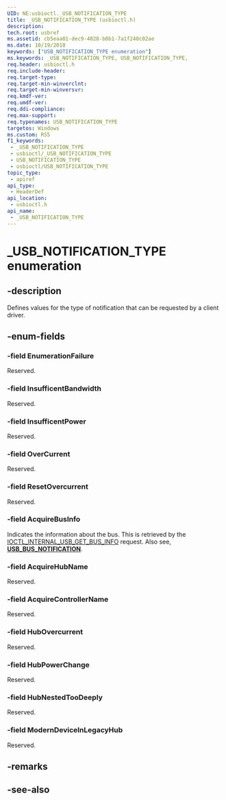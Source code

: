 ```yaml
---
UID: NE:usbioctl._USB_NOTIFICATION_TYPE
title: _USB_NOTIFICATION_TYPE (usbioctl.h)
description: 
tech.root: usbref
ms.assetid: cb5eaa01-dec9-4028-b0b1-7a1f240c02ae
ms.date: 10/19/2018
keywords: ["USB_NOTIFICATION_TYPE enumeration"]
ms.keywords: _USB_NOTIFICATION_TYPE, USB_NOTIFICATION_TYPE,
req.header: usbioctl.h
req.include-header: 
req.target-type: 
req.target-min-winverclnt: 
req.target-min-winversvr: 
req.kmdf-ver: 
req.umdf-ver: 
req.ddi-compliance: 
req.max-support: 
req.typenames: USB_NOTIFICATION_TYPE
targetos: Windows
ms.custom: RS5
f1_keywords:
 - _USB_NOTIFICATION_TYPE
 - usbioctl/_USB_NOTIFICATION_TYPE
 - USB_NOTIFICATION_TYPE
 - usbioctl/USB_NOTIFICATION_TYPE
topic_type:
 - apiref
api_type:
 - HeaderDef
api_location:
 - usbioctl.h
api_name:
 - _USB_NOTIFICATION_TYPE
---
```


# _USB_NOTIFICATION_TYPE enumeration


## -description

Defines values for the type of notification that can be requested by a client driver.

## -enum-fields

### -field EnumerationFailure

Reserved.

### -field InsufficentBandwidth

Reserved.

### -field InsufficentPower

Reserved.

### -field OverCurrent

Reserved.

### -field ResetOvercurrent

Reserved.

### -field AcquireBusInfo

Indicates the information about the bus. This is retrieved by the [IOCTL_INTERNAL_USB_GET_BUS_INFO](ni-usbioctl-ioctl_internal_usb_get_bus_info.md) request. Also see, [**USB_BUS_NOTIFICATION**](ns-usbioctl-_usb_bus_notification.md).

### -field AcquireHubName

Reserved.

### -field AcquireControllerName

Reserved.

### -field HubOvercurrent

Reserved.

### -field HubPowerChange

Reserved.

### -field HubNestedTooDeeply

Reserved.

### -field ModernDeviceInLegacyHub

Reserved.

## -remarks

## -see-also

